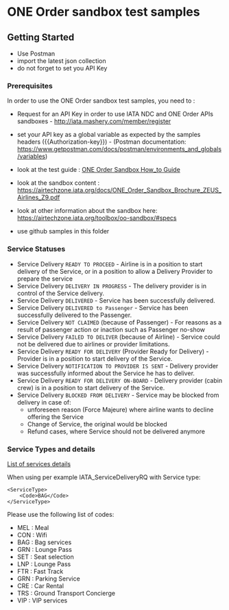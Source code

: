 # ONE Order sandbox test samples


## Getting Started
- Use Postman
- import the latest json collection
- do not forget to set you API Key 

### Prerequisites

In order to use the ONE Order sandbox test samples, you need to :

- Request for an API Key in order to use IATA NDC and ONE Order APIs sandboxes - http://iata.mashery.com/member/register
- set your API key as a global variable as expected by the samples headers ({{Authorization-key}}) - (Postman documentation: https://www.getpostman.com/docs/postman/environments_and_globals/variables)

- look at the test guide : [ONE Order Sandbox How_to Guide](./ONE%20Order%20Sandbox%20How_to%20Guide.pdf)
- look at the sandbox content : https://airtechzone.iata.org/docs/ONE_Order_Sandbox_Brochure_ZEUS_Airlines_Z9.pdf
- look at other information about the sandbox here: https://airtechzone.iata.org/toolbox/oo-sandbox/#specs


- use github samples in this folder

### Service Statuses
- Service Delivery ```READY TO PROCEED``` - Airline is in a position to start delivery of the Service, or in a position to allow a Delivery Provider to prepare the service
- Service Delivery ```DELIVERY IN PROGRESS``` - The delivery provider is in control of the Service delivery.
- Service Delivery ```DELIVERED```	- Service has been successfully delivered.
- Service Delivery ```DELIVERED to Passenger``` - Service has been successfully delivered to the Passenger.
- Service Delivery ```NOT CLAIMED``` (because of Passenger) - For reasons as a result of passenger action or inaction such as Passenger no-show 
- Service Delivery ```FAILED TO DELIVER``` (because of Airline)	- Service could not be delivered due to airlines or provider limitations.
- Service Delivery ```READY FOR DELIVERY``` (Provider Ready for Delivery) - Provider is in a position to start delivery of the Service.
- Service Delivery ```NOTIFICATION TO PROVIDER IS SENT``` - Delivery provider was successfully informed about the Service he has to deliver.
- Service Delivery ```READY FOR DELIVERY ON-BOARD``` - Delivery provider (cabin crew) is in a position to start delivery of the Service.
- Service Delivery ```BLOCKED FROM DELIVERY``` - Service may be blocked from delivery in case of:
	- unforeseen reason (Force Majeure) where airline wants to decline offering the Service
	- Change of Service, the original would be blocked 
	- Refund cases, where Service should not be delivered anymore


### Service Types and details
[List of services details](./ZeusServicesAug2017.xlsx)

When using per example IATA_ServiceDeliveryRQ with Service type:
```
<ServiceType>
	<Code>BAG</Code>
</ServiceType>
```

Please use the following list of codes:
- MEL : Meal
- CON : Wifi
- BAG : Bag services
- GRN : Lounge Pass
- SET : Seat selection
- LNP : Lounge Pass
- FTR : Fast Track
- GRN : Parking Service
- CRE : Car Rental
- TRS : Ground Transport Concierge
- VIP : VIP services

